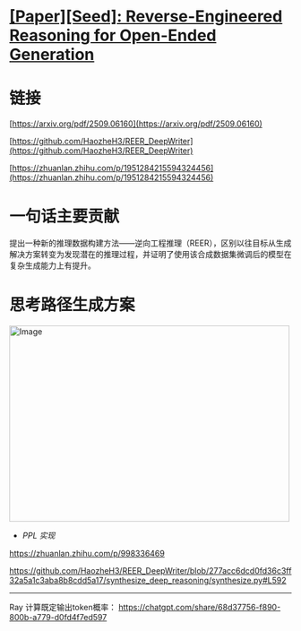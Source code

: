 # [[Paper][Seed]: Reverse-Engineered Reasoning for Open-Ended Generation](https://github.com/ansvver/gitblog/issues/14)

# 链接

[https://arxiv.org/pdf/2509.06160](https://arxiv.org/pdf/2509.06160)

[https://github.com/HaozheH3/REER_DeepWriter](https://github.com/HaozheH3/REER_DeepWriter)

[https://zhuanlan.zhihu.com/p/1951284215594324456](https://zhuanlan.zhihu.com/p/1951284215594324456)

# 一句话主要贡献

提出一种新的推理数据构建方法——逆向工程推理（REER），区别以往目标从生成解决方案转变为发现潜在的推理过程，并证明了使用该合成数据集微调后的模型在复杂生成能力上有提升。

# 思考路径生成方案

<img width="500" height="350" alt="Image" src="https://github.com/user-attachments/assets/096a5019-59bb-47aa-9c77-a31b31d98268" />


- *PPL 实现*

https://zhuanlan.zhihu.com/p/998336469

https://github.com/HaozheH3/REER_DeepWriter/blob/277acc6dcd0fd36c3ff32a5a1c3aba8b8cdd5a17/synthesize_deep_reasoning/synthesize.py#L592




---

Ray 计算既定输出token概率：
https://chatgpt.com/share/68d37756-f890-800b-a779-d0fd4f7ed597